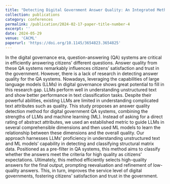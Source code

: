```yaml
---
title: "Detecting Digital Government Answer Quality: An Integrated Method Based on LargeLanguage Models and Machine Learning Models"
collection: publications
category: conferences
permalink: /publication/2024-02-17-paper-title-number-4
excerpt: ''
date: 2024-05-29
venue: 'CACML'
paperurl: 'https://doi.org/10.1145/3654823.3654825'
---
```


In the digital governance era, question-answering (QA) systems are critical in efficiently answering citizens’ different questions. Answer quality from these QA systems remarkably influences citizens’ satisfaction and trust in the government. However, there is a lack of research in detecting answer quality for the QA systems. Nowadays, leveraging the capabilities of large language models (LLMs) in digital governance shows great potential to fill in this research gap. LLMs perform well in understanding unstructured text and show better performance in text classification tasks. Despite their powerful abilities, existing LLMs are limited in understanding complicated text attributes such as quality. This study proposes an answer quality detection method for digital government QA systems, combining the strengths of LLMs and machine learning (ML). Instead of asking for a direct rating of abstract attributes, we used an established metric to guide LLMs in several comprehensible dimensions and then used ML models to learn the relationship between these dimensions and the overall quality. Our approach harnesses LLMs’ proficiency in understanding unstructured text and ML models’ capability in detecting and classifying structural matrix data. Positioned as a pre-filter in QA systems, this method aims to classify whether the answers meet the criteria for high quality as citizens’ expectations. Ultimately, this method efficiently selects high-quality answers for the final output, prompting reevaluation and refinement of low-quality answers. This, in turn, improves the service level of digital governments, fostering citizens’ satisfaction and trust in the government.

